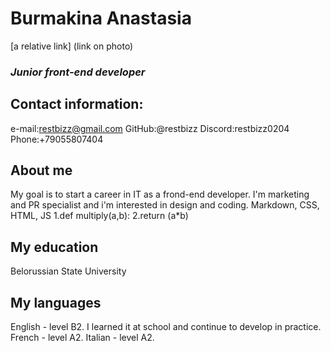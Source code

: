 # **Burmakina Anastasia** #
[a relative link] (link on photo)
### ***Junior front-end developer*** ###
## Contact information:
e-mail:restbizz@gmail.com
GitHub:@restbizz
Discord:restbizz0204
Phone:+79055807404
## About me
My goal is to start a career in IT as a frond-end developer.
I'm marketing and PR specialist and i'm interested in design and coding.
Markdown, CSS, HTML, JS
1.def multiply(a,b): 2.return (a*b)
## My education
Belorussian State University
## My languages
English - level B2. I learned it at school and continue to develop in practice.
French - level A2.
Italian - level A2.